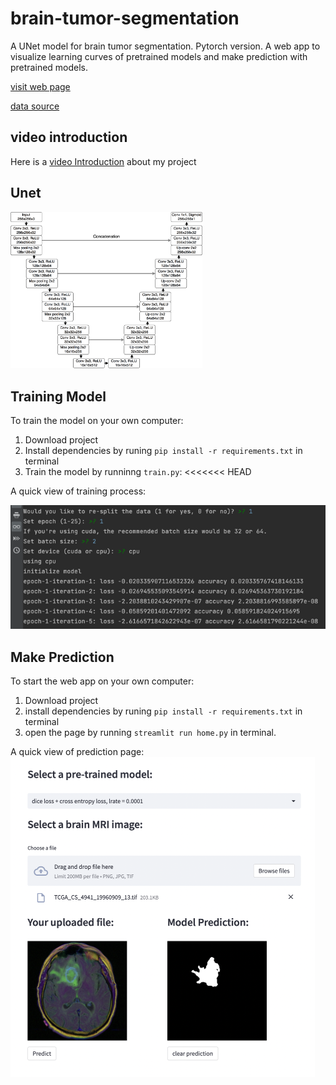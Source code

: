 # brain-tumor-segmentation
A UNet model for brain tumor segmentation. Pytorch version. 
A web app to visualize learning curves of pretrained models and make prediction with pretrained models.

<a href="https://hua2980-brain-tumor-segmentation-home-0fuyzc.streamlit.app">visit web page<a>
 
<a href="https://www.kaggle.com/datasets/mateuszbuda/lgg-mri-segmentation">data source<a>

## video introduction
Here is a <a href="https://www.youtube.com/watch?v=JOVjGr18WJA">video Introduction<a> about my project

## Unet

<img src="data/data_analysis/unet_brain_mri.png" style="zoom:30%;"  alt=""/>


## Training Model

 To train the model on your own computer:
1. Download project
2. Install dependencies by runing `pip install -r requirements.txt` in terminal 
3. Train the model by runninng `train.py`:
<<<<<<< HEAD

A quick view of training process:
 
<img src="data/data_analysis/training process.png" style="zoom:80%" alt=""/>

## Make Prediction

To start the web app on your own computer:
1. Download project
2. install dependencies by runing `pip install -r requirements.txt` in terminal 
3. open the page by running `streamlit run home.py` in terminal.

A quick view of prediction page:
<img src="data/data_analysis/prediction page.png" style="zoom:50%"/>

